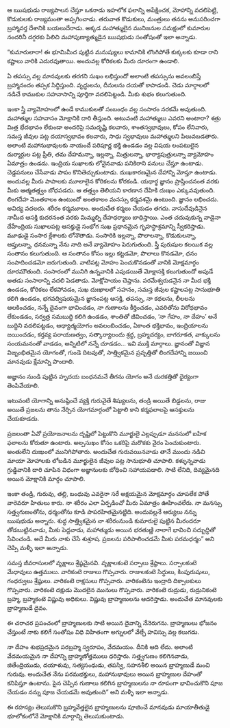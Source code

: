 ﻿ఆ ఋషభుడు రాజ్యపాలన చేస్తూ ఒకనాడు ఇహలోక ఫలాన్ని అపేక్షించక, మోహాన్ని వదలిపెట్టి, కొడుకులకు రాజ్యమంతా అప్పగించాడు. తరువాత కొడుకులు, మంత్రులు తనను అనుసరించగా బ్రహ్మావర్త దేశానికి బయలుదేరాడు. అక్కడ మహాత్ములైన మునిజనుల సమక్షంలో కుమారుల నందరినీ దగ్గరకు పిలిచి మహాపుణ్యాత్ముడైన ఋషభుడు సంతోషంతో ఇలా అన్నాడు. 

“కుమారులారా! ఈ భూమిమీద పుట్టిన మనుష్యులు కామానికి లొంగిపోతే కుక్కలకు కూడా రాని కష్టాలు వారికి ఎదురవుతాయి. అందువల్ల కోరికలకు మీరు దూరంగా ఉండాలి. 

ఏ తపస్సు వల్ల మానవులకు తరగని సుఖం లభిస్తుందో అలాంటి తపస్సును అవలంబిస్తే బ్రహ్మానందం తప్పక సిద్ధిస్తుంది. వృద్ధులను, దీనులను దయతో కాపాడండి. చెడు మార్గాలలో నడిచే కాముకుల సహవాసాన్ని పూర్తిగా వదలిపెట్టండి. మీకు శుభం కలుగుతుంది. 

ఇంకా స్త్రీ వ్యామోహంలో ఉండే కాముకులతో సంబంధం వల్ల సంసారం నరకమే అవుతుంది. మహాత్ముల సహవాసం మోక్షానికి దారి తీస్తుంది. అటువంటి మహాత్ములు ఎవరని అంటారా? శత్రు మిత్ర భేదభావం లేకుండా అందరిపై సమదృష్టి కలవారు, శాంతస్వభావులు, కోపం లేనివారు, సమస్త జీవుల పట్ల దయాస్వభావం కలవారు, సాధు స్వభావులు మహాత్ములని పిలువబడతారు. అలాంటి మహానుభావులకు నాయందే పరిపూర్ణ భక్తి ఉండడం వల్ల విషయ లంపటులైన దుర్మార్గుల పట్ల ప్రీతి, తమ దేహమన్నా, ఇల్లన్నా, మిత్రులన్నా, భార్యాపుత్రులన్నా వ్యామోహం ఏమాత్రం ఉండదు. ఇంద్రియ సుఖాలకు లోనైనవాడు పనికిరాని పనులు చేస్తూ ఉంటాడు. చెడ్డపనులు చేసేవాడు పాపం కొనితెచ్చుకుంటాడు. దుఃఖకారణమైన దేహాన్ని మోస్తూ ఉంటాడు. అందువల్ల మీరు పాపాలకు మూలాలైన కోరికలను కోరకండి. యథార్థ జ్ఞానం ప్రాప్తించనంత వరకు మీకు ఆత్మతత్త్వం బోధపడదు. ఆ తత్త్వం తెలియని కారణాన దేహికి దుఃఖం ఎక్కువవుతుంది. లింగదేహ మెంతకాలం ఉంటుందో అంతకాలం మనస్సు కర్మవశమై ఉంటుంది. జ్ఞానం లభించదు. అవిద్య వదలదు. శరీరం కర్మమూలం. అందుచేత కర్మలు చేయడం తగదు. వాసుదేవుడినైన నామీద ఆసక్తి కుదరనంత వరకు మిమ్మల్ని దేహధర్మాలు బాధిస్తాయి. ఎంత చదువుకున్న వాడైనా దేహేంద్రియ సుఖాలపట్ల ఆసక్తుడై సంభోగ సుఖ ప్రధానమైన గృహస్థాశ్రమాన్ని స్వీకరిస్తాడు. మూఢుడై సంసార క్లేశాలకు లోనౌతాడు. సంసారికి ఇల్లన్నా, పొలాలన్నా, కొడుకులన్నా, ఆప్తులన్నా, ధనమన్నా నేను నాది అనే వ్యామోహం పెరుగుతుంది. స్త్రీ పురుషుల కలయిక వల్ల సంతానం కలుగుతుంది. ఆ సంతానం కోసం ఇల్లు కట్టడమో, పొలాలు కొనడమో, ధనం సంపాదించడమో జరుగుతుంది. వాటిపట్ల మోహం పెంచుకొనడంతో వానికి మోక్షమార్గం దూరమౌతుంది. సంసారంలో మునిగి ఉన్నవానికి ఎపుడయితే మోక్షాసక్తి కలుగుతుందో అపుడే అతడు సంసారాన్ని వదలి పెడతాడు. మోక్షోపాయం చెప్తాను. పరమేశ్వరుడనైన నా మీద భక్తి ఉండడం, కోరికలు లేకపోవడం, సుఖ దుఃఖాలలో సహనం, సమస్త జీవుల కష్టాలపట్ల సానుభూతి కలిగి ఉండడం, భగవద్విషయమైన జ్ఞానంపట్ల ఆసక్తి, తపస్సు, నా కథలను, లీలలను ఆలకించడం, నన్నే దైవంగా భావించడం, నా గుణాలను కీర్తించడం, ఎవరితోను విరోధభావం లేకుండడం, సర్వత్ర సమబుద్ధి కలిగి ఉండడం, శాంతితో జీవించడం, ‘నా గేహం, నా దేహం’ అనే బుద్ధిని వదలిపట్టడం, ఆధ్యాత్మయోగం అవలంబించడం, ఏకాంత భక్తిభావం, ఇంద్రియాలను జయించడం, కర్తవ్య పరాయణత్వం, సత్కార్యాలందు శ్రద్ధ, బ్రహ్మచర్యం, జాగరూకత, వాక్కులను సంయమనంతో వాడడం, అన్నిటిలో నన్నే చూడడం… ఇవి ముక్తి మార్గాలు. జ్ఞానంతో విజ్ఞాన విజృంభితమైన యోగంతో, గుండె దిటవుతో, సాత్త్వికమైన ప్రవృత్తితో లింగదేహాన్ని జయించి మానవుడు క్షేమాన్ని పొందాలి. 

అజ్ఞానం నుండి పుట్టిన హృదయ బంధనమనే తీగను యోగం అనే చురకత్తితో ధైర్యంగా తెంపివేయాలి. 

ఇటువంటి యోగాన్ని అనుష్ఠించే వ్యక్తి గురువైతే శిష్యులను, తండ్రి అయితే బిడ్డలను, రాజు అయితే ప్రజలను తాను నేర్చిన యోగమార్గంలో పెట్టాలి కాని కర్మఫలాలపై ఆసక్తులను చేయకూడదు. 

ప్రజలంతా ఏవో ప్రయోజనాలను దృష్టిలో పెట్టుకొని మూర్ఖులై ఎల్లప్పుడూ మనసులో ఐహిక ఫలాలను కోరుతూ ఉంటారు. అల్పసుఖం కోసం ఒకరిపై మరొకకు వైరం పెంచుకుంటారు. అంతులేని దుఃఖంలో మునిగిపోతారు. అందుచేత గురువయినవాడు తానే ముందు నడిచి మాయా మోహాలకు లోబడిన మూర్ఖులైన జీవుల పట్ల సానుభూతి చూపాలి. కళ్ళున్నవాడు గ్రుడ్డివానికి దారి చూపిన విధంగా అజ్ఞానులకు బోధించి సహాయపడాలి. సాటి లేనిది, దివ్యమైనది అయిన మోక్షానికి మార్గం చూపాలి. 

ఇంకా తండ్రి, గురువు, తల్లి, బంధువు ఎవరైనా సరే అక్షయమైన మోక్షమార్గం చూపలేక పోతే వారెవరూ హితులు కారు. నా శరీరం ఎలా ఏర్పడించో మీరు ఏమాత్రం ఊహించలేరు. నా మనస్సు సత్త్వగుణంతోను, ధర్మంతోను కూడి పాపరహితమైనట్టిది. అందువల్లనే ఆర్యులు నన్ను ఋషభుడు అన్నారు. శుద్ధ సాత్త్వికమైన నా శరీరంనుండి కుమారులై పుట్టిన మీరందరూ తోడబుట్టినవాడు, మీకు పెద్దవాడు, మహాత్ముడు అయిన భరతుణ్ణి నాలాగే భావించి సద్బుద్ధితో సేవించండి. అదే మీరు నాకు చేసే శుశ్రూష. ప్రజలను పరిపాలించడమే మీకు పరమధర్మం” అని చెప్పి మళ్ళీ ఇలా అన్నాడు. 

సమస్త జీవరాసులలో వృక్షాలు శ్రేష్ఠమైనవి. వృక్షాలకంటె సర్పాలు శ్రేష్ఠాలు. సర్పాలకంటె మేధావులు ఉత్తములు. వారికంటె రాజులు గొప్పవారు. రాజులకంటె సిద్ధులు, కింపురుషులు, గంధర్వులు శ్రేష్ఠులు. వారికంటె రాక్షసులు గొప్పవారు. వారికంటెను ఇంద్రాది దిక్పాలకులు గొప్పవారు. వారికంటె దక్షుడు మొదలైన మునులు గొప్పవారు. వారికంటె రుద్రుడు, రుద్రునికంటె బ్రహ్మ, బ్రహ్మకంటె విష్ణువు అధికులు. విష్ణువు బ్రాహ్మణులను ఆదరిస్తాడు. అందుచేత మానవులకు బ్రాహ్మణుడే దైవం. 

ఈ చరాచర ప్రపంచంలో బ్రాహ్మణులకు సాటి అయిన దైవాన్ని నేనెరుగను. బ్రాహ్మణులు భోజనం చేస్తుంటే నాకు కలిగే సంతోషం విధి విహితంగా అగ్నులలో వేల్చే హవిస్సు వల్ల కలుగదు. 

నా దేహం శుభప్రదమైన పరబ్రహ్మ స్వరూపం, వేదమయం. దీనికి ఆది లేదు. అలాంటి వేదమయమైన నా దేహాన్ని బ్రాహ్మణోత్తములు ధరిస్తారు. సత్త్వగుణం కలిగినవాడు, జితేంద్రియుడు, దయాళువు, సత్యసంధుడు, తపస్వి, సహనశీలి అయిన బ్రాహ్మణుడే మంచి గురువు. అందుచేత నేను పరమభక్తులు, మహానుభావులు అయిన బ్రాహ్మణుల దేహంతో కనిపిస్తూ ఉంటాను. పైన చెప్పిన గుణాలు కలిగిన బ్రాహ్మణులను నా రూపంగా భావించుకొని పూజ చేయడం నన్ను పూజ చేయడమే అవుతుంది” అని మళ్ళీ ఇలా అన్నాడు. 

ఈ రహస్యం తెలుసుకొని బ్రహ్మవేత్తలైన బ్రాహ్మణులను పూజించే మానవుడు మాయాతీతుడై భూలోకంలోనే మోక్షానికి మార్గాన్ని తెలుసుకుంటాడు. 

